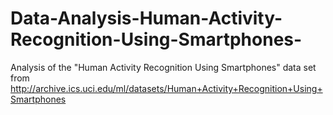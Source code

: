 Data-Analysis-Human-Activity-Recognition-Using-Smartphones-
===========================================================

Analysis of the "Human Activity Recognition Using Smartphones" data set from http://archive.ics.uci.edu/ml/datasets/Human+Activity+Recognition+Using+Smartphones  
